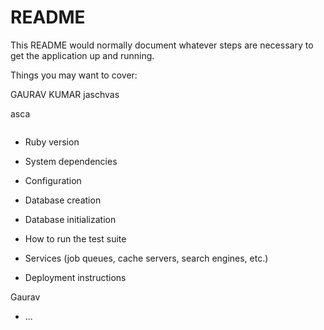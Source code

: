 # README

This README would normally document whatever steps are necessary to get the
application up and running.

Things you may want to cover:

GAURAV
KUMAR
jaschvas

asca
```

```
* Ruby version

* System dependencies

* Configuration

* Database creation

* Database initialization

* How to run the test suite

* Services (job queues, cache servers, search engines, etc.)

* Deployment instructions

Gaurav


* ...
